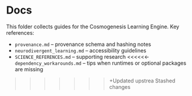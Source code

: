 # Docs

This folder collects guides for the Cosmogenesis Learning Engine. Key references:
- `provenance.md` – provenance schema and hashing notes
- `neurodivergent_learning.md` – accessibility guidelines
- `SCIENCE_REFERENCES.md` – supporting research
<<<<<<- `dependency_workarounds.md` – tips when runtimes or optional packages are missing
>>>>>>>+Updated upstrea
>>>>>>> Stashed changes
